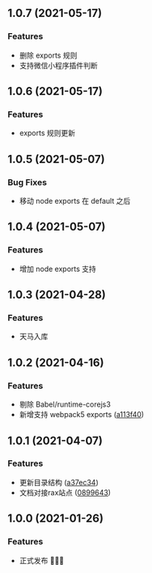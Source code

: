 ## 1.0.7 (2021-05-17)

### Features

* 删除 exports 规则
* 支持微信小程序插件判断

## 1.0.6 (2021-05-17)

### Features

* exports 规则更新

## 1.0.5 (2021-05-07)

### Bug Fixes

* 移动 node exports 在 default 之后

## 1.0.4 (2021-05-07)

### Features

* 增加 node exports 支持

## 1.0.3 (2021-04-28)

### Features

* 天马入库

## 1.0.2 (2021-04-16)

### Features

* 剔除 Babel/runtime-corejs3 
* 新增支持 webpack5 exports ([a113f40](https://github.com/raxjs/universal-api/commit/a113f4034a35c2d5325536026d825175aa889dfd))

## 1.0.1 (2021-04-07)

### Features

* 更新目录结构 ([a37ec34](https://github.com/raxjs/universal-api/commit/a37ec343ec1afb455458a6be27af932052654b58))
* 文档对接rax站点 ([0899643](https://github.com/raxjs/universal-api/commit/089964320fee0163bfd62b529ec8c93e85ad46da))

## 1.0.0 (2021-01-26)

### Features

* 正式发布 🎉🎉🎉